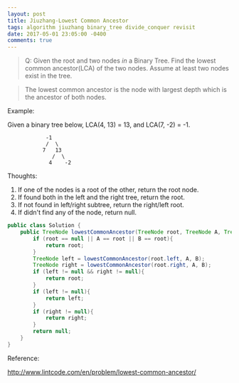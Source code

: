 ```yaml
---
layout: post
title: Jiuzhang-Lowest Common Ancestor
tags: algorithm jiuzhang binary_tree divide_conquer revisit
date: 2017-05-01 23:05:00 -0400
comments: true
---
```


>Q: Given the root and two nodes *in* a Binary Tree. Find the lowest common ancestor(LCA) of the two nodes. Assume at least two nodes exist in the tree. 

>The lowest common ancestor is the node with largest depth which is the ancestor of both nodes.

Example:

Given a binary tree below, LCA(4, 13) = 13, and LCA(7, -2) = -1.
```
            -1
            /  \
           7   13
              /  \
             4    -2
```
Thoughts:

1. If one of the nodes is a root of the other, return the root node.
2. If found both in the left and the right tree, return the root.
3. If not found in left/right subtree, return the right/left root.
4. If didn't find any of the node, return null.

```java
public class Solution {
    public TreeNode lowestCommonAncestor(TreeNode root, TreeNode A, TreeNode B) {
        if (root == null || A == root || B == root){
            return root;
        }
        TreeNode left = lowestCommonAncestor(root.left, A, B);
        TreeNode right = lowestCommonAncestor(root.right, A, B);
        if (left != null && right != null){
            return root;
        }
        if (left != null){
            return left;
        }
        if (right != null){
            return right;
        }
        return null;
    }
}    
```

Reference:

http://www.lintcode.com/en/problem/lowest-common-ancestor/